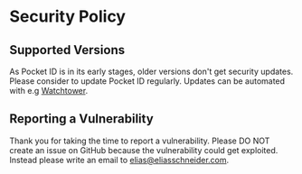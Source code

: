 # Security Policy

## Supported Versions

As Pocket ID is in its early stages, older versions don't get security updates. Please consider to update Pocket ID regularly. Updates can be automated with e.g [Watchtower](https://github.com/containrrr/watchtower).

## Reporting a Vulnerability

Thank you for taking the time to report a vulnerability. Please DO NOT create an issue on GitHub because the vulnerability could get exploited. Instead please write an email to [elias@eliasschneider.com](mailto:elias@eliasschneider.com).
